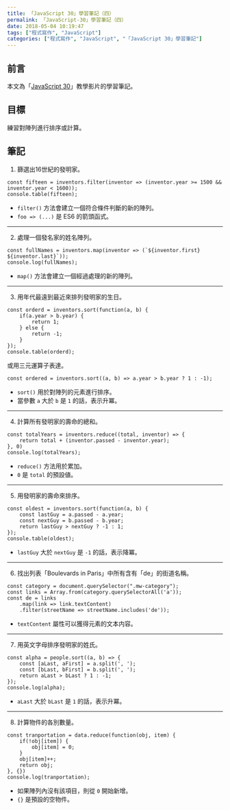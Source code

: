 ```yaml
---
title: 「JavaScript 30」學習筆記（四）
permalink: 「JavaScript-30」學習筆記（四）
date: 2018-05-04 10:19:47
tags: ["程式寫作", "JavaScript"]
categories: ["程式寫作", "JavaScript", "「JavaScript 30」學習筆記"]
---
```


## 前言
本文為「[JavaScript 30](https://javascript30.com/)」教學影片的學習筆記。

## 目標
練習對陣列進行排序或計算。

## 筆記
1. 篩選出16世紀的發明家。

```JS
const fifteen = inventors.filter(inventor => (inventor.year >= 1500 && inventor.year < 1600));
console.table(fifteen);
```
- `filter()` 方法會建立一個符合條件判斷的新的陣列。
- `foo => (...)` 是 ES6 的箭頭函式。
---
2. 處理一個發名家的姓名陣列。

```JS
const fullNames = inventors.map(inventor => (`${inventor.first} ${inventor.last}`));
console.log(fullNames);
```
- `map()` 方法會建立一個經過處理的新的陣列。
---
3. 用年代最遠到最近來排列發明家的生日。

```JS
const orderd = inventors.sort(function(a, b) {
    if(a.year > b.year) {
        return 1;
    } else {
        return -1;
    }
});
console.table(orderd);
```
或用三元運算子表達。
```jS
const ordered = inventors.sort((a, b) => a.year > b.year ? 1 : -1);
```
- `sort()` 用於對陣列的元素進行排序。
- 當參數 `a` 大於 `b` 是 `1` 的話，表示升冪。
---
4. 計算所有發明家的壽命的總和。

```JS
const totalYears = inventors.reduce((total, inventor) => {
    return total + (inventor.passed - inventor.year);
}, 0)
console.log(totalYears);
```
- `reduce()` 方法用於累加。
- `0` 是 `total` 的預設値。
---
5. 用發明家的壽命來排序。

```JS
const oldest = inventors.sort(function(a, b) {
    const lastGuy = a.passed - a.year;
    const nextGuy = b.passed - b.year;
    return lastGuy > nextGuy ? -1 : 1; 
});
console.table(oldest);
```
- `lastGuy` 大於 `nextGuy` 是 `-1` 的話，表示降冪。
---
6. 找出列表「Boulevards in Paris」中所有含有「de」的街道名稱。

```JS
const category = document.querySelector(".mw-category");
const links = Array.from(category.querySelectorAll('a'));
const de = links
    .map(link => link.textContent)
    .filter(streetName => streetName.includes('de'));
```
- `textContent` 屬性可以獲得元素的文本内容。
---
7. 用英文字母排序發明家的姓氏。

```JS
const alpha = people.sort((a, b) => {
    const [aLast, aFirst] = a.split(', ');
    const [bLast, bFirst] = b.split(', ');
    return aLast > bLast ? 1 : -1;
});
console.log(alpha);
```
- `aLast` 大於 `bLast` 是 `1` 的話，表示升冪。
---
8. 計算物件的各別數量。

```JS
const tranportation = data.reduce(function(obj, item) {
    if(!obj[item]) {
        obj[item] = 0;
    }
    obj[item]++;
    return obj;
}, {})
console.log(tranportation);
```
- 如果陣列內沒有該項目，則從 `0` 開始新增。
- `{}` 是預設的空物件。
